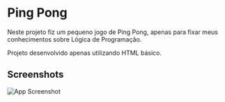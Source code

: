 
# Ping Pong

Neste projeto fiz um pequeno jogo de Ping Pong, apenas para fixar meus conhecimentos sobre Lógica de Programação.

Projeto desenvolvido apenas utilizando HTML básico.



## Screenshots

![App Screenshot](https://github.com/CarlosAliSchutz/PingPong/pingpong)

